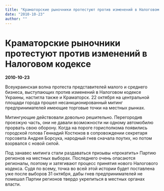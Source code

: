```yaml
---
title: "Краматорские рыночники протестуют против изменений в Налоговом кодексе"
date: "2010-10-23"
author: ""
---
```


# Краматорские рыночники протестуют против изменений в Налоговом кодексе

**2010-10-23** 

Всеукраинская волна протеста представителей малого и среднего бизнеса, выступающих против изменений в Налоговом кодексе Украины, настигла также и Краматорск. 22 октября на центральной площади города прошел несанкционированный митинг предпринимателей имеющие торговые точки на местных рынках.

Митингующие действовали довольно решительно. Перегородив проезжую часть, они не давали возможности ни одному автомобилю прорвать свою оборону. Когда на пороге горисполкома появились городской голова Геннадий Костюков в сопровождении секретаря горсовета Андрея Борсука, народный гнев сначала поутих, но потом взорвался с новой силой.

Под занавес митинга стали раздаваться призывы «прокатить» Партию регионов на местных выборах. Последнего очень опасаются регионалы, поэтому и затягивают процесс принятия нового Налогового кодекса. Судя по всему, точка во всей этой истории будет поставлена уже после выборов 31 октября, дабы гнев предпринимателей не помешал Партии регионов твердо укрепиться в местных органах власти.